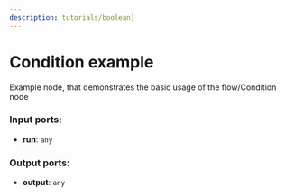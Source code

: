 ```yaml
---
description: tutorials/boolean]
---
```


# Condition example

Example node, that demonstrates the basic usage of the flow/Condition node

### Input ports:

* __run__: `any`

### Output ports:

* __output__: `any`

